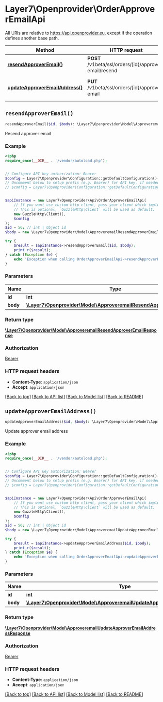 # Layer7\Openprovider\OrderApproverEmailApi

All URIs are relative to https://api.openprovider.eu, except if the operation defines another base path.

| Method | HTTP request | Description |
| ------------- | ------------- | ------------- |
| [**resendApproverEmail()**](OrderApproverEmailApi.md#resendApproverEmail) | **POST** /v1beta/ssl/orders/{id}/approver-email/resend | Resend approver email |
| [**updateApproverEmailAddress()**](OrderApproverEmailApi.md#updateApproverEmailAddress) | **PUT** /v1beta/ssl/orders/{id}/approver-email | Update approver email address |


## `resendApproverEmail()`

```php
resendApproverEmail($id, $body): \Layer7\Openprovider\Model\ApproveremailResendApproverEmailResponse
```

Resend approver email

### Example

```php
<?php
require_once(__DIR__ . '/vendor/autoload.php');


// Configure API key authorization: Bearer
$config = Layer7\Openprovider\Configuration::getDefaultConfiguration()->setApiKey('Authorization', 'YOUR_API_KEY');
// Uncomment below to setup prefix (e.g. Bearer) for API key, if needed
// $config = Layer7\Openprovider\Configuration::getDefaultConfiguration()->setApiKeyPrefix('Authorization', 'Bearer');


$apiInstance = new Layer7\Openprovider\Api\OrderApproverEmailApi(
    // If you want use custom http client, pass your client which implements `GuzzleHttp\ClientInterface`.
    // This is optional, `GuzzleHttp\Client` will be used as default.
    new GuzzleHttp\Client(),
    $config
);
$id = 56; // int | Object id
$body = new \Layer7\Openprovider\Model\ApproveremailResendApproverEmailRequest(); // \Layer7\Openprovider\Model\ApproveremailResendApproverEmailRequest

try {
    $result = $apiInstance->resendApproverEmail($id, $body);
    print_r($result);
} catch (Exception $e) {
    echo 'Exception when calling OrderApproverEmailApi->resendApproverEmail: ', $e->getMessage(), PHP_EOL;
}
```

### Parameters

| Name | Type | Description  | Notes |
| ------------- | ------------- | ------------- | ------------- |
| **id** | **int**| Object id | |
| **body** | [**\Layer7\Openprovider\Model\ApproveremailResendApproverEmailRequest**](../Model/ApproveremailResendApproverEmailRequest.md)|  | |

### Return type

[**\Layer7\Openprovider\Model\ApproveremailResendApproverEmailResponse**](../Model/ApproveremailResendApproverEmailResponse.md)

### Authorization

[Bearer](../../README.md#Bearer)

### HTTP request headers

- **Content-Type**: `application/json`
- **Accept**: `application/json`

[[Back to top]](#) [[Back to API list]](../../README.md#endpoints)
[[Back to Model list]](../../README.md#models)
[[Back to README]](../../README.md)

## `updateApproverEmailAddress()`

```php
updateApproverEmailAddress($id, $body): \Layer7\Openprovider\Model\ApproveremailUpdateApproverEmailAddressResponse
```

Update approver email address

### Example

```php
<?php
require_once(__DIR__ . '/vendor/autoload.php');


// Configure API key authorization: Bearer
$config = Layer7\Openprovider\Configuration::getDefaultConfiguration()->setApiKey('Authorization', 'YOUR_API_KEY');
// Uncomment below to setup prefix (e.g. Bearer) for API key, if needed
// $config = Layer7\Openprovider\Configuration::getDefaultConfiguration()->setApiKeyPrefix('Authorization', 'Bearer');


$apiInstance = new Layer7\Openprovider\Api\OrderApproverEmailApi(
    // If you want use custom http client, pass your client which implements `GuzzleHttp\ClientInterface`.
    // This is optional, `GuzzleHttp\Client` will be used as default.
    new GuzzleHttp\Client(),
    $config
);
$id = 56; // int | Object id
$body = new \Layer7\Openprovider\Model\ApproveremailUpdateApproverEmailAddressRequest(); // \Layer7\Openprovider\Model\ApproveremailUpdateApproverEmailAddressRequest

try {
    $result = $apiInstance->updateApproverEmailAddress($id, $body);
    print_r($result);
} catch (Exception $e) {
    echo 'Exception when calling OrderApproverEmailApi->updateApproverEmailAddress: ', $e->getMessage(), PHP_EOL;
}
```

### Parameters

| Name | Type | Description  | Notes |
| ------------- | ------------- | ------------- | ------------- |
| **id** | **int**| Object id | |
| **body** | [**\Layer7\Openprovider\Model\ApproveremailUpdateApproverEmailAddressRequest**](../Model/ApproveremailUpdateApproverEmailAddressRequest.md)|  | |

### Return type

[**\Layer7\Openprovider\Model\ApproveremailUpdateApproverEmailAddressResponse**](../Model/ApproveremailUpdateApproverEmailAddressResponse.md)

### Authorization

[Bearer](../../README.md#Bearer)

### HTTP request headers

- **Content-Type**: `application/json`
- **Accept**: `application/json`

[[Back to top]](#) [[Back to API list]](../../README.md#endpoints)
[[Back to Model list]](../../README.md#models)
[[Back to README]](../../README.md)
